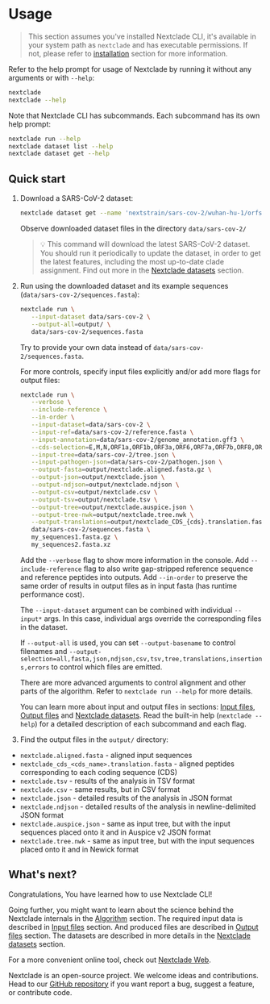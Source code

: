 # Usage

> This section assumes you've installed Nextclade CLI, it's available in your system path as `nextclade` and has executable permissions. If not, please refer to [installation](installation/index.rst) section for more information.

Refer to the help prompt for usage of Nextclade by running it without any arguments or with `--help`:

```bash
nextclade
nextclade --help
```

Note that Nextclade CLI has subcommands. Each subcommand has its own help prompt:

```bash
nextclade run --help
nextclade dataset list --help
nextclade dataset get --help
```

<!--- TODO: Should be expanded with detailed explanation of the commands -->

## Quick start

1. Download a SARS-CoV-2 dataset:

   ```bash
   nextclade dataset get --name 'nextstrain/sars-cov-2/wuhan-hu-1/orfs' --output-dir 'data/sars-cov-2'
   ```

   Observe downloaded dataset files in the directory `data/sars-cov-2/`

   > 💡️ This command will download the latest SARS-CoV-2 dataset. You should run it periodically to update the dataset, in order to get the latest features, including the most up-to-date clade assignment. Find out more in the [Nextclade datasets](../datasets.md) section.

2. Run using the downloaded dataset and its example sequences (`data/sars-cov-2/sequences.fasta`):

   ```bash
   nextclade run \
      --input-dataset data/sars-cov-2 \
      --output-all=output/ \
      data/sars-cov-2/sequences.fasta
   ```

   Try to provide your own data instead of `data/sars-cov-2/sequences.fasta`.

   For more controls, specify input files explicitly and/or add more flags for output files:

   ```bash
   nextclade run \
      --verbose \
      --include-reference \
      --in-order \
      --input-dataset=data/sars-cov-2 \
      --input-ref=data/sars-cov-2/reference.fasta \
      --input-annotation=data/sars-cov-2/genome_annotation.gff3 \
      --cds-selection=E,M,N,ORF1a,ORF1b,ORF3a,ORF6,ORF7a,ORF7b,ORF8,ORF9b,S \
      --input-tree=data/sars-cov-2/tree.json \
      --input-pathogen-json=data/sars-cov-2/pathogen.json \
      --output-fasta=output/nextclade.aligned.fasta.gz \
      --output-json=output/nextclade.json \
      --output-ndjson=output/nextclade.ndjson \
      --output-csv=output/nextclade.csv \
      --output-tsv=output/nextclade.tsv \
      --output-tree=output/nextclade.auspice.json \
      --output-tree-nwk=output/nextclade.tree.nwk \
      --output-translations=output/nextclade_CDS_{cds}.translation.fasta.zst \
      data/sars-cov-2/sequences.fasta \
      my_sequences1.fasta.gz \
      my_sequences2.fasta.xz
   ```

   Add the `--verbose` flag to show more information in the console. Add `--include-reference` flag to also write gap-stripped reference sequence and reference peptides into outputs. Add `--in-order` to preserve the same order of results in output files as in input fasta (has runtime performance cost).

   The `--input-dataset` argument can be combined with individual `--input*` args. In this case, individual args override the corresponding files in the dataset.

   If `--output-all` is used, you can set `--output-basename` to control filenames and `--output-selection=all,fasta,json,ndjson,csv,tsv,tree,translations,insertions,errors` to control which files are emitted.

   There are more advanced arguments to control alignment and other parts of the algorithm. Refer to `nextclade run --help` for more details.

   You can learn more about input and output files in sections: [Input files](../input-files/index.rst), [Output files](../output-files/index.rst) and [Nextclade datasets](../datasets.md). Read the built-in help (`nextclade --help`) for a detailed description of each subcommand and each flag.

3. Find the output files in the `output/` directory:

  - `nextclade.aligned.fasta` - aligned input sequences
  - `nextclade_cds_<cds_name>.translation.fasta` - aligned peptides corresponding to each coding sequence (CDS)
  - `nextclade.tsv` - results of the analysis in TSV format
  - `nextclade.csv` - same results, but in CSV format
  - `nextclade.json` - detailed results of the analysis in JSON format
  - `nextclade.ndjson` - detailed results of the analysis in newline-delimited JSON format
  - `nextclade.auspice.json` - same as input tree, but with the input sequences placed onto it and in Auspice v2 JSON format
  - `nextclade.tree.nwk` - same as input tree, but with the input sequences placed onto it and in Newick format

## What's next?

Congratulations, You have learned how to use Nextclade CLI!

Going further, you might want to learn about the science behind the Nextclade internals in the [Algorithm](../algorithm/index.rst) section. The required input data is described in [Input files](../input-files/index.rst) section. And produced files are described in [Output files](../output-files/index.rst) section. The datasets are described in more details in the [Nextclade datasets](../datasets.md) section.

For a more convenient online tool, check out [Nextclade Web](../nextclade-web/index.rst).

Nextclade is an open-source project. We welcome ideas and contributions. Head to our [GitHub repository](https://github.com/nextstrain/nextclade) if you want report a bug, suggest a feature, or contribute code.

